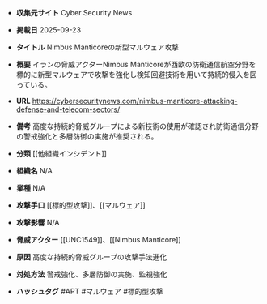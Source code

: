 - **収集元サイト**
Cyber Security News

- **掲載日**
2025-09-23

- **タイトル**
Nimbus Manticoreの新型マルウェア攻撃

- **概要**
イランの脅威アクターNimbus Manticoreが西欧の防衛通信航空分野を標的に新型マルウェアで攻撃を強化し検知回避技術を用いて持続的侵入を図っている。

- **URL**
https://cybersecuritynews.com/nimbus-manticore-attacking-defense-and-telecom-sectors/

- **備考**
高度な持続的脅威グループによる新技術の使用が確認され防衛通信分野の警戒強化と多層防御の実施が推奨される。

- **分類**
[[他組織インシデント]]

- **組織名**
N/A

- **業種**
N/A

- **攻撃手口**
[[標的型攻撃]]、[[マルウェア]]

- **攻撃影響**
N/A

- **脅威アクター**
[[UNC1549]]、[[Nimbus Manticore]]

- **原因**
高度な持続的脅威グループの攻撃手法進化

- **対処方法**
警戒強化、多層防御の実施、監視強化

- **ハッシュタグ**
#APT #マルウェア #標的型攻撃
